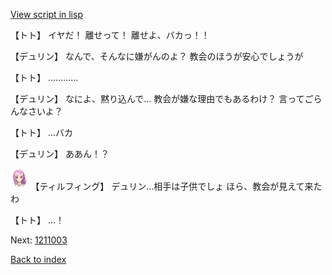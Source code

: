 [View script in lisp](../scripts/1211002.txt)

【トト】
イヤだ！
離せって！
離せよ、バカっ！！

【デュリン】
なんで、そんなに嫌がんのよ？
教会のほうが安心でしょうが

【トト】
…………

【デュリン】
なによ、黙り込んで…
教会が嫌な理由でもあるわけ？
言ってごらんなさいよ？

【トト】
…バカ

【デュリン】
ああん！？

<img src="../images/units/101411.png" alt="101411.png" height="34"/>
【ティルフィング】
デュリン…相手は子供でしょ
ほら、教会が見えて来たわ

【トト】
…！

Next: [1211003](1211003.md)

[Back to index](index.md)
